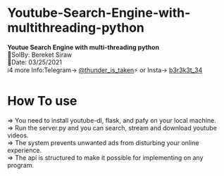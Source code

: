 # Youtube-Search-Engine-with-multithreading-python
<b>Youtue Search Engine with multi-threading python</b> </br>
💭SolBy: Bereket Siraw </br>
📅Date: 03/25/2021  </br>
ℹ️4 more Info:Telegram-> <a href="https://t.me/thunder_is_taken">@thunder_is_taken</a>⚡️ or Insta-> <a href="https://www.instagram.com/b3r3k3t_34/"> b3r3k3t_34</a></br>
<!-- <hidden>⚠️Privacy and Policy:You are not allowed to modify or re-use the code without the author's permission</br></hidden> -->


<h1>How To use</h1>
=> You need to install youtube-dl, flask, and pafy on your local machine.</br>
=> Run the server.py and you can search, stream and download youtube videos. </br>
=> The system prevents unwanted ads from disturbing your online experience.</br>
=> The api is structured to make it possible for implementing on any program.</br>
